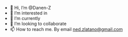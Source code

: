 - 👋 Hi, I’m @Danen-Z
- 👀 I’m interested in
- 🌱 I’m currently 
- 💞️ I’m looking to collaborate 
- 📫 How to reach me. By email ned.zlatano@gmail.com

<!---
Danen-Z/Danen-Z is a ✨ special ✨ repository because its `README.md` (this file) appears on your GitHub profile.
You can click the Preview link to take a look at your changes.
--->
